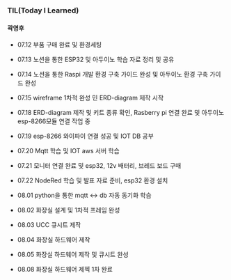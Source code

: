 ### TIL(Today I Learned)

#### 곽영후

- 07.12
  부품 구매 완료 및 환경세팅
- 07.13
  노션을 통한 ESP32 및 아두이노 학습 자료 정리 및 공유
- 07.14
  노션을 통한 Raspi 개발 환경 구축 가이드 완성 및 아두이노 환경 구축 가이드 완성
 - 07.15
  wireframe 1차적 완성 민 ERD-diagram 제작 시작
 - 07.18
  ERD-diagram 제작 및 키트 종류 확인, Rasberry pi 연결 완료 및 아두이노 esp-8266모듈 연결 작업 중 
 - 07.19
  esp-8266 와이파이 연결 성공 및 IOT DB 공부 
 - 07.20
  Mqtt 학습 및 IOT aws 서버 학습  
 - 07.21
  모니터 연결 완료 및 esp32, 12v 배터리, 브레드 보드 구매 
 - 07.22
   NodeRed 학습 및 발표 자료 준비, esp32 환경 설치  

 - 08.01
   python을 통한 mqtt <-> db 자동 동기화 학습 
 - 08.02
   화장실 설계 및 1차적 프레임 완성  
 - 08.03
   UCC 큐시트 제작 
 - 08.04
   화장실 하드웨어 제작
 - 08.05
   화장실 하드웨어 제작 및 큐시트 완성
 - 08.08
   화장실 하드웨어 제젝 1차 완료  

  <br>
